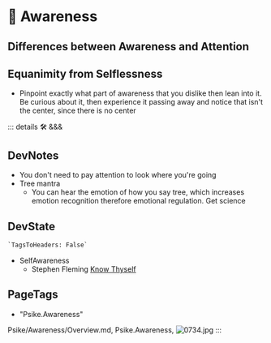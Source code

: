 
# 💜 <neuro>Awareness</neuro>

## Differences between Awareness and Attention

## Equanimity from Selflessness

- Pinpoint exactly what part of awareness that you dislike then lean into it. Be curious about it, then experience it passing away and notice that isn't the center, since there is no center

::: details 🛠 <dev>&&&</dev>

## DevNotes

- You don't need to pay attention to look where you're going
- Tree mantra
    - You can hear the emotion of how you say tree, which increases emotion recognition therefore emotional regulation. Get science

## DevState

```py
`TagsToHeaders: False`
```

- SelfAwareness
    - Stephen Fleming [Know Thyself](https://metacoglab.org/people)

<h2>PageTags</h2>

- "Psike.Awareness"

Psike/Awareness/Overview.md, <dev>Psike.Awareness</dev>, ![0734.jpg](/PaperPhoto/0734.jpg)
:::
